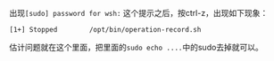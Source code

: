 出现`[sudo] password for wsh:` 这个提示之后，按ctrl-z，出现如下现象：
```
[1+] Stopped        /opt/bin/operation-record.sh
```
估计问题就在这个里面，把里面的`sudo echo ....`中的sudo去掉就可以。
